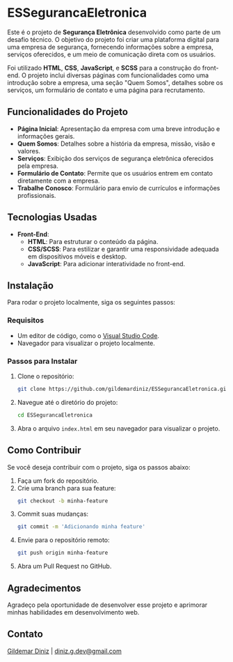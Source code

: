 # ESSegurancaEletronica

Este é o projeto de **Segurança Eletrônica** desenvolvido como parte de um desafio técnico. O objetivo do projeto foi criar uma plataforma digital para uma empresa de segurança, fornecendo informações sobre a empresa, serviços oferecidos, e um meio de comunicação direta com os usuários.

Foi utilizado **HTML**, **CSS**, **JavaScript**, e **SCSS** para a construção do front-end. O projeto inclui diversas páginas com funcionalidades como uma introdução sobre a empresa, uma seção "Quem Somos", detalhes sobre os serviços, um formulário de contato e uma página para recrutamento.

## Funcionalidades do Projeto

- **Página Inicial**: Apresentação da empresa com uma breve introdução e informações gerais.
- **Quem Somos**: Detalhes sobre a história da empresa, missão, visão e valores.
- **Serviços**: Exibição dos serviços de segurança eletrônica oferecidos pela empresa.
- **Formulário de Contato**: Permite que os usuários entrem em contato diretamente com a empresa.
- **Trabalhe Conosco**: Formulário para envio de currículos e informações profissionais.

## Tecnologias Usadas

- **Front-End**:
  - **HTML**: Para estruturar o conteúdo da página.
  - **CSS/SCSS**: Para estilizar e garantir uma responsividade adequada em dispositivos móveis e desktop.
  - **JavaScript**: Para adicionar interatividade no front-end.

## Instalação

Para rodar o projeto localmente, siga os seguintes passos:

### Requisitos

- Um editor de código, como o [Visual Studio Code](https://code.visualstudio.com/).
- Navegador para visualizar o projeto localmente.

### Passos para Instalar

1. Clone o repositório:
    ```bash
    git clone https://github.com/gildemardiniz/ESSegurancaEletronica.git
    ```

2. Navegue até o diretório do projeto:
    ```bash
    cd ESSegurancaEletronica
    ```

3. Abra o arquivo `index.html` em seu navegador para visualizar o projeto.

## Como Contribuir

Se você deseja contribuir com o projeto, siga os passos abaixo:

1. Faça um fork do repositório.
2. Crie uma branch para sua feature:
    ```bash
    git checkout -b minha-feature
    ```
3. Commit suas mudanças:
    ```bash
    git commit -m 'Adicionando minha feature'
    ```
4. Envie para o repositório remoto:
    ```bash
    git push origin minha-feature
    ```
5. Abra um Pull Request no GitHub.

## Agradecimentos

Agradeço pela oportunidade de desenvolver esse projeto e aprimorar minhas habilidades em desenvolvimento web.

## Contato

[Gildemar Diniz](https://www.linkedin.com/in/gildemar-diniz) | diniz.g.dev@gmail.com

